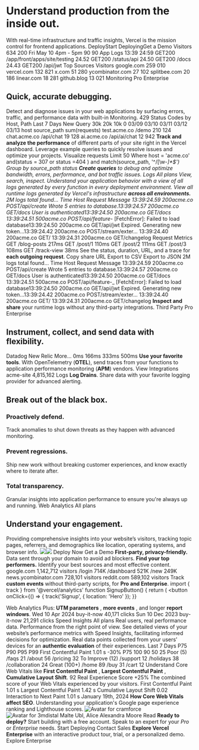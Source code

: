 # Understand production from the inside out.
With real-time infrastructure and traffic insights, Vercel is the mission control for frontend applications.
DeployStart DeployingGet a Demo
Visitors
634 200
Fri May 10 4pm - 5pm
90
90
App Logs
13:39
24:59
GET200
/app/front/apps/site/testing
24.52
GET200
/status/api
24.50
GET200
/docs
24.43
GET200
/api/jwt
Top Sources
Visitors
google.com
259 010
vercel.com
132 821
x.com
51 280
ycombinator.com
27 102
splitbee.com
20 186
linear.com
18 281
github.blog
13 021
Monitoring
Pro
Enterprise
## Quick, accurate debugging.
Detect and diagnose issues in your web applications by surfacing errors, traffic, and performance data with built-in Monitoring.
429 Status Codes by Host, Path
Last 7 Days 
New Query
30k
20k
10k
0
03/09
03/10
03/11
03/12
03/13
host
source_path
sum(requests)
test.acme.co
/demo
210 124
chat.acme.co
/api/chat
19 128
ai.acme.co
/api/ai/chat
12 942
**Track and analyze the performance** of different parts of your site right in the Vercel dashboard. Leverage example queries to quickly resolve issues and optimize your projects.
Visualize
requests
Limit
50
Where
host = 'acme.co' and(status = 307 or status =404 ) and match(source_path, '^/[\w-_]*$')
Group by
source_path
status
**Create queries** to debug and optimize bandwidth, errors, performance, and bot traffic issues.
Logs
All plans
View, search, inspect.
Understand your application behavior with a view of all logs generated by every function in every deployment environment.
View all runtime logs generated by Vercel's infrastructure **across all environments.**
2M logs total found...
Time
Host
Request
Message
13:39:24.59
200acme.co
POST/api/create
Wrote 5 entries to database.13:39:24.57
200acme.co
GET/docs
User is authenticated13:39:24.50
200acme.co
GET/docs
13:39:24.51
500acme.co
POST/api/feature-_
[FetchError]: Failed to load database13:39:24.50
200acme.co
GET/api/jwt
Expired. Generating new token...13:39:24.42
200acme.co
POST/stream/exter...
13:39:24.40
200acme.co
GET/
13:39:24.31
200acme.co
GET/changelog
Request Metrics
GET
/blog-posts
217ms
GET
/post/1
110ms
GET
/post/2
111ms
GET
/post/3
108ms
GET
/track-view
38ms
See the status, duration, URL, and a trace for **each outgoing request**.
Copy share URL
Export to CSV
Export to JSON
2M logs total found...
Time
Host
Request
Message
13:39:24.59
200acme.co
POST/api/create
Wrote 5 entries to database.13:39:24.57
200acme.co
GET/docs
User is authenticated13:39:24.50
200acme.co
GET/docs
13:39:24.51
500acme.co
POST/api/feature-_
[FetchError]: Failed to load database13:39:24.50
200acme.co
GET/api/jwt
Expired. Generating new token...13:39:24.42
200acme.co
POST/stream/exter...
13:39:24.40
200acme.co
GET/
13:39:24.31
200acme.co
GET/changelog
**Inspect and share** your runtime logs without any third-party integrations.
Third Party
Pro
Enterprise
## Instrument, collect, and send data with flexibility.
Datadog
New Relic
More...
0ms
166ms
333ms
500ms
**Use your favorite tools**. With OpenTelemetry (**OTEL**), send traces from your functions to application performance monitoring (**APM**) vendors.
View Integrations
acme-site
4,815,162 Logs
**Log Drains**. Share data with your favorite logging provider for advanced alerting.
## Break out of the black box.
### Proactively defend.
Track anomalies to shut down threats as they happen with advanced monitoring.
### Prevent regressions.
Ship new work without breaking customer experiences, and know exactly where to iterate after.
### Total transparency.
Granular insights into application performance to ensure you're always up and running.
Web Analytics
All plans
## Understand your engagement.
Providing comprehensive insights into your website’s visitors, tracking topic pages, referrers, and demographics like location, operating systems, and browser info.
![](https://vercel.com/vc-ap-vercel-marketing/_next/static/media/logo-vercel-light.844bc059.svg)![](https://vercel.com/vc-ap-vercel-marketing/_next/static/media/logo-vercel-dark.844bc059.svg)
Deploy Now
Get a Demo
**First-party, privacy-friendly.** Data sent through your domain to avoid ad blockers.
**Find your top performers.** Identify your best sources and most effective content.
google.com
1,142,712 visitors
/login
714K
/dashboard
521K
/new
249K
news.ycombinator.com
728,101 visitors
reddit.com
589,102 visitors
Track **custom events** without third-party scripts, for **Pro and Enterprise**.
import { track } from '@vercel/analytics'
function SignupButton() {
return (
<button
onClick={() => {
track('Signup', {
location: 'Hero'
});
}}
>
Web Analytics Plus: **UTM parameters** , **more events** , and longer **report windows**.
Wed 10 Apr 2024
buy-it-now
40,171 clicks
Sun 10 Dec 2023
buy-it-now
21,291 clicks
Speed Insights
All plans
Real users, real performance data.
Performance from the right point of view. See detailed views of your website’s performance metrics with Speed Insights, facilitating informed decisions for optimization.
Real data points collected from your users’ devices for an **authentic evaluation** of their experiences.
Last 7 Days
P75
P90
P95
P99
First Contentful Paint
1.01
s
-30%
P75
100
90
50 
25
Poor (5)
/faqs
21
/about
56
/pricing
32
To Improve (12)
/support
12
/holidays
38
/collaboration
24
Great (100+)
/home
89
/buy
31
/cart
12
Understand Core Web Vitals like **First Contentful Paint** , **Largest Contentful Paint** , **Cumulative Layout Shift**.
92
Real Experience Score
+25%
The combined score of your Web Vitals experienced by your visitors.
First Contentful Paint
1.01
s
Largest Contentful Paint
1.42
s
Cumulative Layout Shift
0.02
Interaction to Next Paint
1.01
s
January 19th, 2024
**How Core Web Vitals affect SEO**. Understanding your application's Google page experience ranking and Lighthouse scores.
![Avatar for cramforce](https://vercel.com/api/www/avatar?u=cramforce&s=48)![Avatar for 3mdistal](https://vercel.com/api/www/avatar?u=3mdistal&s=48)
Malte Ubl, Alice Alexandra Moore
Read
**Ready to deploy?** Start building with a free account. Speak to an expert for your _Pro_ or _Enterprise_ needs.
Start Deploying
Contact Sales
**Explore Vercel Enterprise** with an interactive product tour, trial, or a personalized demo.
Explore Enterprise
